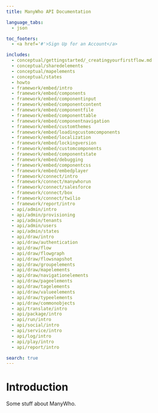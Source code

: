 ```yaml
---
title: ManyWho API Documentation

language_tabs:
  - json

toc_footers:
  - <a href='#'>Sign Up for an Account</a>

includes:
  - conceptual/gettingstarted/_creatingyourfirstflow.md
  - conceptual/sharedelements
  - conceptual/mapelements
  - conceptual/states
  - howto
  - framework/embed/intro
  - framework/embed/components
  - framework/embed/componentinput
  - framework/embed/componentcontent
  - framework/embed/componentfile
  - framework/embed/componenttable
  - framework/embed/componentnavigation
  - framework/embed/customthemes
  - framework/embed/loadingcustomcomponents
  - framework/embed/localization
  - framework/embed/lockingversion
  - framework/embed/customcomponents
  - framework/embed/componentstate
  - framework/embed/debugging
  - framework/embed/componentcss
  - framework/embed/embedplayer
  - framework/connect/intro
  - framework/connect/manywhorun
  - framework/connect/salesforce
  - framework/connect/box
  - framework/connect/twilio
  - framework/report/intro
  - api/admin/intro
  - api/admin/provisioning
  - api/admin/tenants
  - api/admin/users
  - api/admin/states
  - api/draw/intro
  - api/draw/authentication
  - api/draw/flow
  - api/draw/flowgraph
  - api/draw/flowsnapshot
  - api/draw/groupelements
  - api/draw/mapelements
  - api/draw/navigationelements
  - api/draw/pageelements
  - api/draw/tagelements
  - api/draw/valueelements
  - api/draw/typeelements
  - api/draw/commonobjects
  - api/translate/intro
  - api/package/intro
  - api/run/intro
  - api/social/intro
  - api/service/intro
  - api/log/intro
  - api/play/intro
  - api/report/intro

search: true
---
```


# Introduction

Some stuff about ManyWho.
